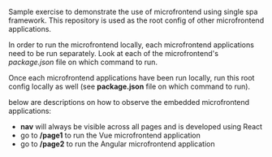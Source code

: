 Sample exercise to demonstrate the use of microfrontend using single spa framework.
This repository is used as the root config of other microfrontend applications.

In order to run the microfrontend locally, each microfrontend applications need to be run separately. Look at each of the microfrontend's *package.json* file on which command to run.

Once each microfrontend applications have been run locally, run this root config locally as well (see **package.json** file on which command to run).

below are descriptions on how to observe the embedded microfrontend applications:

- **nav** will always be visible across all pages and is developed using React
- go to **/page1** to run the Vue microfrontend application
- go to **/page2** to run the Angular microfrontend application
